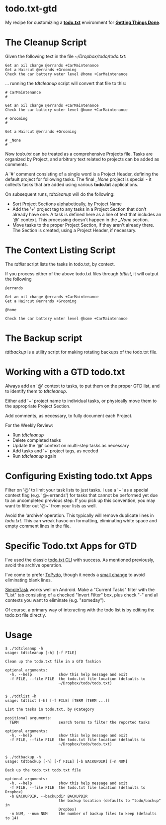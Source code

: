 # todo.txt-gtd
My recipe for customizing a [**todo.txt**](http://todotxt.org/) environment for
[**Getting Things Done**](https://gettingthingsdone.com/).

# The Cleanup Script

Given the following text in the file _~/Dropbox/todo/todo.txt_:

    Get an oil change @errands +CarMaintenance
    Get a Haircut @errands +Grooming
    Check the car battery water level @home +CarMaintenance

... running the _tdtcleanup_ script will convert that file to this:


    # CarMaintenance
    #
    
    Get an oil change @errands +CarMaintenance
    Check the car battery water level @home +CarMaintenance
    
    # Grooming
    #
    
    Get a Haircut @errands +Grooming
    
    # _None
    #
    

Now _todo.txt_ can be treated as a comprehensive Projects file. Tasks are
organized by Project, and arbitrary text related to projects can be added
as comments.

A '#' comment consisting of a single word is a Project Header, defining the
default project for following tasks. The final *_None* project is special -
it collects tasks that are added using various **todo.txt** applications.

On subsequent runs, _tdtcleanup_ will do the following:

* Sort Project Sections alphabetically, by Project Name
* Add the '+' project tag to any tasks in a Project Section that don't already have one. A task is defined here as a line of text that includes an '@' context. This processing doesn't happen in the *_None* section.
* Move tasks to the proper Project Section, if they aren't already there. The Section is created, using a Project Header, if necessary.

# The Context Listing Script

The _tdtlist_ script lists the tasks in todo.txt, by context.

If you process either of the above todo.txt files through _tdtlist_, it will output the following

    @errands
    
    Get an oil change @errands +CarMaintenance
    Get a Haircut @errands +Grooming
    
    @home
    
    Check the car battery water level @home +CarMaintenance

# The Backup script

_tdtbackup_ is a utility script for making rotating backups of the todo.txt file.

# Working with a GTD todo.txt

Always add an '@' context to tasks, to put them on the proper GTD list, and to identify them to _tdtcleanup_.

Either add '+' project name to individual tasks, or physically move them to the appropriate Project Section.

Add comments, as necessary, to fully document each Project.

For the Weekly Review:

* Run _tdtcleanup_
* Delete completed tasks
* Update the '@' context on multi-step tasks as necessary
* Add tasks and '+' project tags, as needed
* Run _tdtcleanup_ again

# Configuring Existing todo.txt Apps

Filter on '@' to limit your task lists to just tasks. I use a '\~' as a special context flag (e.g. '@\~errands') for tasks that cannot be performed yet due to an uncompleted previous step. If you pick up this convention, you may want to filter out '@~' from your lists as well.

Avoid the 'archive' operation. This typically will remove duplicate lines in _todo.txt_. This can wreak havoc on formatting, eliminating white space and empty comment lines in the file.

# Specific Todo.txt Apps for GTD

I've used the classic [todo.txt CLI](https://todotxt.org/) with success. As mentioned previously, avoid the archive operation.

I've come to prefer [ToPydo](https://pypi.org/project/topydo/), though it needs a [small change](https://github.com/davesteele/topydo/commit/fafee24beb4718f375a921f3b4772c5fea37d7ac) to avoid eliminating blank lines.

[SimpleTask](https://play.google.com/store/apps/details?id=nl.mpcjanssen.todotxtholo&hl=en_US) works well on Android. Make a "Current Tasks" filter with the "List" tab consisting of a checked "Invert Filter" box, plus check "-" and all contexts you want to eliminate (e.g. "someday").

Of course, a primary way of interacting with the todo list is by editing the todo.txt file directly.

# Usage

    $ ./tdtcleanup -h
    usage: tdtcleanup [-h] [-f FILE]
    
    Clean up the todo.txt file in a GTD fashion
    
    optional arguments:
      -h, --help            show this help message and exit
      -f FILE, --file FILE  the todo.txt file location (defaults to
                            ~/Dropbox/todo/todo.txt)


    $ ./tdtlist -h
    usage: tdtlist [-h] [-f FILE] [TERM [TERM ...]]
    
    List the tasks in todo.txt, by @category
    
    positional arguments:
      TERM                  search terms to filter the reported tasks
    
    optional arguments:
      -h, --help            show this help message and exit
      -f FILE, --file FILE  the todo.txt file location (defaults to
                            ~/Dropbox/todo/todo.txt)


    $ ./tdtbackup -h
    usage: tdtbackup [-h] [-f FILE] [-b BACKUPDIR] [-n NUM]
    
    Back up the todo.txt todo.txt file
    
    optional arguments:
      -h, --help            show this help message and exit
      -f FILE, --file FILE  the todo.txt file location (defaults to Dropbox)
      -b BACKUPDIR, --backupdir BACKUPDIR
                            the backup location (defaults to "todo/backup" in
                            Dropbox)
      -n NUM, --num NUM     the number of backup files to keep (defaults to 14)

